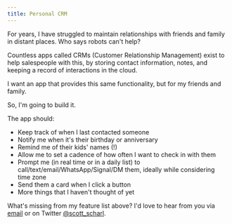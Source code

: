 ```yaml
---
title: Personal CRM
---
```

For years, I have struggled to maintain relationships with friends and family in distant places. Who says robots can't help?

Countless apps called CRMs (Customer Relationship Management) exist to help salespeople with this, by storing contact information, notes, and keeping a record of interactions in the cloud.

I want an app that provides this same functionality, but for my friends and family.

So, I'm going to build it.

The app should:
- Keep track of when I last contacted someone
- Notify me when it's their birthday or anniversary
- Remind me of their kids' names (!)
- Allow me to set a cadence of how often I want to check in with them
- Prompt me (in real time or in a daily list) to call/text/email/WhatsApp/Signal/DM them, ideally while considering time zone
- Send them a card when I click a button
- More things that I haven't thought of yet

What's missing from my feature list above? I'd love to hear from you via [email](mailto:hello@scottscharl.com) or on Twitter [@scott_scharl](https://twitter.com/scott_scharl).
